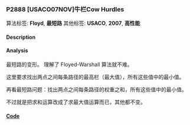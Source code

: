 
### P2888 [USACO07NOV]牛栏Cow Hurdles

算法标签: **Floyd**, **最短路**
其他标签: **USACO**, **2007**, **高性能**

#### Description


#### Analysis

最短路的变形。 理解了 Floyed-Warshall 算法就不难。

这里要求找出两点之间每条路径的最高栏（最大值），所有这些值中的最小值。

再看最短路问题：找出两点之间每条路径的权重之和，所有这些值中的最小值。

不过就是把求和运算改成了求最大值运算而已，其他都不变。


#### [Code](../../cpp/28/p2888.cpp)


